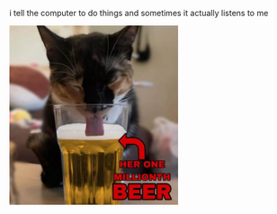i tell the computer to do things and sometimes it actually listens to me
<!--START_SECTION:update_image-->
<img src=https://raw.githubusercontent.com/sneakykestrel/sneakykestrel/main/.github/images/her-one-millionth-beer.jpg height="" width="300" align=left alt=kitty />
<!--END_SECTION:update_image-->

